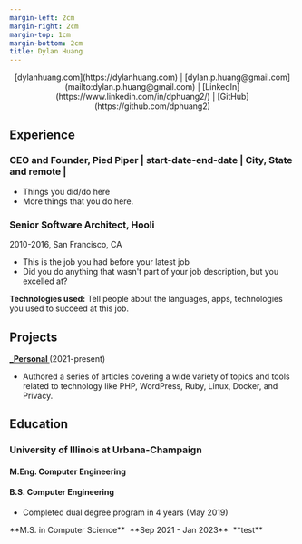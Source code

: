 ```yaml
---
margin-left: 2cm
margin-right: 2cm
margin-top: 1cm
margin-bottom: 2cm
title: Dylan Huang
---
```


<div style="text-align: center">
[dylanhuang.com](https://dylanhuang.com) | [dylan.p.huang@gmail.com](mailto:dylan.p.huang@gmail.com) | [LinkedIn](https://www.linkedin.com/in/dphuang2/) | [GitHub](https://github.com/dphuang2)
</div>

## Experience

### CEO and Founder, Pied Piper | start-date-end-date | City, State and remote |

- Things you did/do here
- More things that you do here.

### Senior Software Architect, Hooli

2010-2016, San Francisco, CA

- This is the job you had before your latest job
- Did you do anything that wasn't part of your job description, but you excelled at?

**Technologies used:** Tell people about the languages, apps, technologies you used to succeed at this job.

## Projects

**[\_Personal ](http://luther.io)** (2021-present)

- Authored a series of articles covering a wide variety of topics and tools related to technology like PHP, WordPress, Ruby, Linux, Docker, and Privacy.

## Education

### University of Illinois at Urbana-Champaign

#### M.Eng. Computer Engineering

#### B.S. Computer Engineering

- Completed dual degree program in 4 years (May 2019)

<div style="display: flex; flex-direction: row; gap: 0.5rem; align-items: center;">
<div>**M.S. in Computer Science**</div> <div>**Sep 2021 - Jan 2023**</div> <div>**test**</div>
</div>

